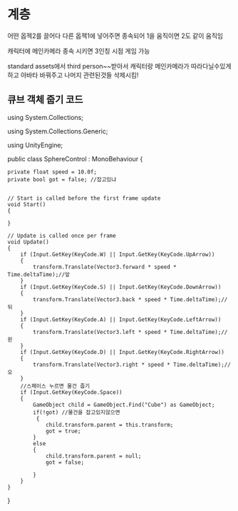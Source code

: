 # 계층

어떤 옵젝2를 끌어다 다른 옵젝1에 넣어주면 종속되어 1을 움직이면 2도 같이 움직임

캐릭터에 메인카메라 종속 시키면 3인칭 시점 게임 가능

standard assets에서 third person~~받아서 캐릭터랑 메인카메라가 따라다닐수있게하고
아바타 바꿔주고 나머지 관련된것들 삭제시킴!



## 큐브 객체 줍기 코드

using System.Collections;

using System.Collections.Generic;

using UnityEngine;

public class SphereControl : MonoBehaviour
{

    private float speed = 10.0f;
    private bool got = false; //잡고있냐


    // Start is called before the first frame update
    void Start()
    {
      
    }

    // Update is called once per frame
    void Update()
    {
        if (Input.GetKey(KeyCode.W) || Input.GetKey(KeyCode.UpArrow))
        {
            transform.Translate(Vector3.forward * speed * Time.deltaTime);//앞
        }
        if (Input.GetKey(KeyCode.S) || Input.GetKey(KeyCode.DownArrow))
        {
            transform.Translate(Vector3.back * speed * Time.deltaTime);//뒤
        }
        if (Input.GetKey(KeyCode.A) || Input.GetKey(KeyCode.LeftArrow))
        {
            transform.Translate(Vector3.left * speed * Time.deltaTime);//왼
        }
        if (Input.GetKey(KeyCode.D) || Input.GetKey(KeyCode.RightArrow))
        {
            transform.Translate(Vector3.right * speed * Time.deltaTime);//오
        }
        //스페이스 누르면 물건 줍기
        if (Input.GetKey(KeyCode.Space))
        { 
            GameObject child = GameObject.Find("Cube") as GameObject;
            if(!got) //물건을 잡고있지않으면
             {
                child.transform.parent = this.transform;
                got = true;
            }
            else
            {
                child.transform.parent = null;
                got = false;

            }
        }
    }
}
